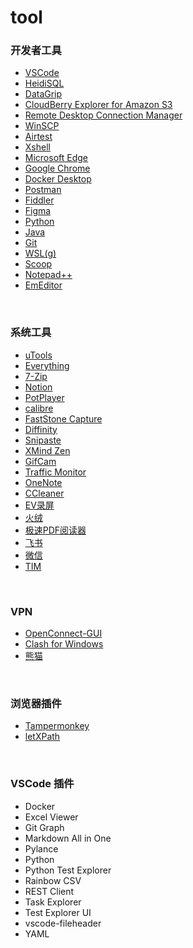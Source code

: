 # tool


### 开发者工具

- [VSCode](https://code.visualstudio.com/)
- [HeidiSQL](https://www.heidisql.com/download.php?download=installer)
- [DataGrip](https://www.jetbrains.com.cn/datagrip/)
- [CloudBerry Explorer for Amazon S3](https://cloudberry-explorer-for-amazon-s3.en.softonic.com/)
- [Remote Desktop Connection Manager](https://docs.microsoft.com/en-us/sysinternals/downloads/rdcman)
- [WinSCP](https://winscp.net/eng/index.php)
- [Airtest](https://airtest.netease.com/)
- [Xshell](https://www.xshell.com/zh/xshell/)
- [Microsoft Edge](https://www.microsoft.com/en-us/edge)
- [Google Chrome](https://www.google.com/chrome/)
- [Docker Desktop](https://www.docker.com/products/docker-desktop/)
- [Postman](https://www.postman.com/downloads/)
- [Fiddler](https://www.telerik.com/download/fiddler)
- [Figma](https://www.figma.com/)
- [Python](https://www.python.org/)
- [Java](https://www.oracle.com/java/technologies/downloads/)
- [Git](https://git-scm.com/)
- [WSL(g)](https://docs.microsoft.com/zh-cn/windows/wsl/install)
- [Scoop](https://scoop.sh/)
- [Notepad++](https://notepad-plus-plus.org/downloads/)
- [EmEditor](https://www.emeditor.com/)

<br>

### 系统工具

- [uTools](https://www.u.tools/)
- [Everything](https://www.voidtools.com/zh-cn/)
- [7-Zip](https://www.7-zip.org/)
- [Notion](https://www.notion.so/zh-cn)
- [PotPlayer](https://potplayer.daum.net/)
- [calibre](https://calibre-ebook.com/)
- [FastStone Capture](https://www.faststone.org/FSCaptureDetail.htm)
- [Diffinity](https://truehumandesign.se/s_diffinity.php)
- [Snipaste](https://www.snipaste.com/)
- [XMind Zen](https://xmind.cn/download/)
- [GifCam](https://blog.bahraniapps.com/gifcam/#download)
- [Traffic Monitor](https://github.com/zhongyang219/TrafficMonitor/releases)
- [OneNote](https://www.microsoft.com/zh-cn/microsoft-365/onenote/digital-note-taking-app)
- [CCleaner](https://www.ccleaner.com/zh-cn/ccleaner/download)
- [EV录屏](https://www.ieway.cn/evcapture.html)
- [火绒](https://www.huorong.cn/)
- [极速PDF阅读器](https://jisupdf.com/)
- [飞书](https://www.feishu.cn/)
- [微信](https://weixin.qq.com/)
- [TIM](https://tim.qq.com/)

<br>

### VPN

- [OpenConnect-GUI](https://github.com/openconnect/openconnect-gui/releases)
- [Clash for Windows](https://docs.cfw.lbyczf.com/)
- [熊猫](https://mxwljsq.top/)

<br>

### 浏览器插件

- [Tampermonkey](https://www.tampermonkey.net/)
- [letXPath](https://letcode.in/letxpath)


<br>

### VSCode 插件

- Docker
- Excel Viewer
- Git Graph
- Markdown All in One
- Pylance
- Python
- Python Test Explorer
- Rainbow CSV
- REST Client
- Task Explorer
- Test Explorer UI
- vscode-fileheader
- YAML
